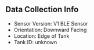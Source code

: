 ## Data Collection Info
* Sensor Version: V1 BLE Sensor
* Orientation: Downward Facing
* Location: Edge of Tank
* Tank ID: unknown
